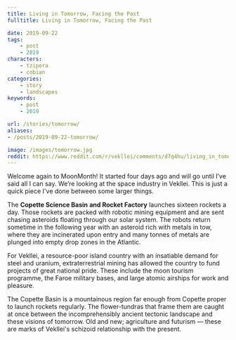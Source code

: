 ```yaml
---
title: Living in Tomorrow, Facing the Past
fulltitle: Living in Tomorrow, Facing the Past

date: 2019-09-22
tags:
    - post
    - 2019
characters:
    - tzipora
    - cobian
categories:
    - story
    - landscapes
keywords:
    - post
    - 2019

url: /stories/tomorrow/
aliases:
- /posts/2019-09-22-tomorrow/

image: /images/tomorrow.jpg
reddit: https://www.reddit.com/r/vekllei/comments/d7q4hu/living_in_tomorrow_facing_the_past/
---
```

Welcome again to MoonMonth! It started four days ago and will go until I’ve said all I can say. We’re looking at the space industry in Vekllei. This is just a quick piece I've done between some larger things.

The **Copette Science Basin** **and Rocket Factory** launches sixteen rockets a day. Those rockets are packed with robotic mining equipment and are sent chasing asteroids floating through our solar system. The robots return sometime in the following year with an asteroid rich with metals in tow, where they are incinerated upon entry and many tonnes of metals are plunged into empty drop zones in the Atlantic.

For Vekllei, a resource-poor island country with an insatiable demand for steel and uranium, extraterrestrial mining has allowed the country to fund projects of great national pride. These include the moon tourism programme, the Faroe military bases, and large atomic airships for work and pleasure.

The Copette Basin is a mountainous region far enough from Copette proper to launch rockets regularly. The flower-tundras that frame them are caught at once between the incomprehensibly ancient tectonic landscape and these visions of tomorrow. Old and new; agriculture and futurism — these are marks of Vekllei's schizoid relationship with the present.
